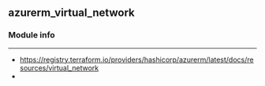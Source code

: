 ## azurerm_virtual_network

### Module info
---

* https://registry.terraform.io/providers/hashicorp/azurerm/latest/docs/resources/virtual_network
* 
